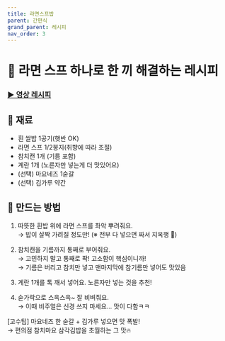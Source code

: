 ```yaml
---
title: 라면스프밥
parent: 간편식
grand_parent: 레시피
nav_order: 3
---
```


# 🍜 라면 스프 하나로 한 끼 해결하는 레시피

### [▶️ 영상 레시피](https://www.youtube.com/shorts/E6fM__sW8So)

## 🧂 재료
- 흰 쌀밥 1공기(햇반 OK)
- 라면 스프 1/2봉지(취향에 따라 조절)
- 참치캔 1개 (기름 포함)
- 계란 1개 (노른자만 넣는게 더 맛있어요)
- (선택) 마요네즈 1숟갈
- (선택) 김가루 약간

## 🍳 만드는 방법
1. 따뜻한 흰밥 위에 라면 스프를 촤악 뿌려줘요.  
→ 밥이 살짝 가려질 정도만! (※ 전부 다 넣으면 짜서 지옥행 🚫)

2. 참치캔을 기름까지 통째로 부어줘요.  
→ 고민하지 말고 통째로 팍! 고소함이 핵심이니까!  
→ 기름은 버리고 참치만 넣고 맨마지막에 참기름만 넣어도 맛있음

3. 계란 1개를 톡 깨서 넣어요. 노른자만 넣는 것을 추천!

4. 숟가락으로 스윽스윽~ 잘 비벼줘요.  
→ 이때 비주얼은 신경 쓰지 마세요… 맛이 다함ㅋㅋ

[고수팁] 마요네즈 한 숟갈 + 김가루 넣으면 맛 폭발!  
→ 편의점 참치마요 삼각김밥을 초월하는 그 맛🔥
